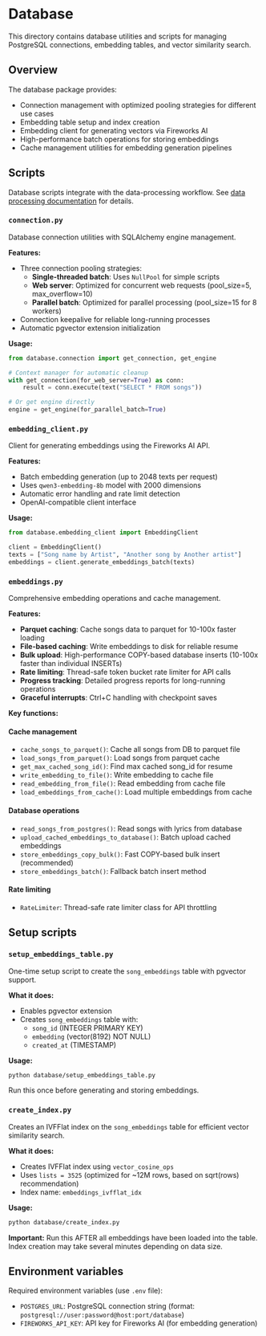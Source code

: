 # Database

This directory contains database utilities and scripts for managing PostgreSQL connections, embedding tables, and vector similarity search.

## Overview

The database package provides:
- Connection management with optimized pooling strategies for different use cases
- Embedding table setup and index creation
- Embedding client for generating vectors via Fireworks AI
- High-performance batch operations for storing embeddings
- Cache management utilities for embedding generation pipelines

## Scripts

Database scripts integrate with the data-processing workflow. See [data processing documentation](../data-processing/README.md) for details.

### `connection.py`
Database connection utilities with SQLAlchemy engine management.

**Features:**
- Three connection pooling strategies:
  - **Single-threaded batch**: Uses `NullPool` for simple scripts
  - **Web server**: Optimized for concurrent web requests (pool_size=5, max_overflow=10)
  - **Parallel batch**: Optimized for parallel processing (pool_size=15 for 8 workers)
- Connection keepalive for reliable long-running processes
- Automatic pgvector extension initialization

**Usage:**
```python
from database.connection import get_connection, get_engine

# Context manager for automatic cleanup
with get_connection(for_web_server=True) as conn:
    result = conn.execute(text("SELECT * FROM songs"))

# Or get engine directly
engine = get_engine(for_parallel_batch=True)
```

### `embedding_client.py`
Client for generating embeddings using the Fireworks AI API.

**Features:**
- Batch embedding generation (up to 2048 texts per request)
- Uses `qwen3-embedding-8b` model with 2000 dimensions
- Automatic error handling and rate limit detection
- OpenAI-compatible client interface

**Usage:**
```python
from database.embedding_client import EmbeddingClient

client = EmbeddingClient()
texts = ["Song name by Artist", "Another song by Another artist"]
embeddings = client.generate_embeddings_batch(texts)
```

### `embeddings.py`
Comprehensive embedding operations and cache management.

**Features:**
- **Parquet caching**: Cache songs data to parquet for 10-100x faster loading
- **File-based caching**: Write embeddings to disk for reliable resume
- **Bulk upload**: High-performance COPY-based database inserts (10-100x faster than individual INSERTs)
- **Rate limiting**: Thread-safe token bucket rate limiter for API calls
- **Progress tracking**: Detailed progress reports for long-running operations
- **Graceful interrupts**: Ctrl+C handling with checkpoint saves

**Key functions:**

#### Cache management
- `cache_songs_to_parquet()`: Cache all songs from DB to parquet file
- `load_songs_from_parquet()`: Load songs from parquet cache
- `get_max_cached_song_id()`: Find max cached song_id for resume
- `write_embedding_to_file()`: Write embedding to cache file
- `read_embedding_from_file()`: Read embedding from cache file
- `load_embeddings_from_cache()`: Load multiple embeddings from cache

#### Database operations
- `read_songs_from_postgres()`: Read songs with lyrics from database
- `upload_cached_embeddings_to_database()`: Batch upload cached embeddings
- `store_embeddings_copy_bulk()`: Fast COPY-based bulk insert (recommended)
- `store_embeddings_batch()`: Fallback batch insert method

#### Rate limiting
- `RateLimiter`: Thread-safe rate limiter class for API throttling

## Setup scripts

### `setup_embeddings_table.py`
One-time setup script to create the `song_embeddings` table with pgvector support.

**What it does:**
- Enables pgvector extension
- Creates `song_embeddings` table with:
  - `song_id` (INTEGER PRIMARY KEY)
  - `embedding` (vector(8192) NOT NULL)
  - `created_at` (TIMESTAMP)

**Usage:**
```bash
python database/setup_embeddings_table.py
```

Run this once before generating and storing embeddings.

### `create_index.py`
Creates an IVFFlat index on the `song_embeddings` table for efficient vector similarity search.

**What it does:**
- Creates IVFFlat index using `vector_cosine_ops`
- Uses `lists = 3525` (optimized for ~12M rows, based on sqrt(rows) recommendation)
- Index name: `embeddings_ivfflat_idx`

**Usage:**
```bash
python database/create_index.py
```

**Important:** Run this AFTER all embeddings have been loaded into the table. Index creation may take several minutes depending on data size.

## Environment variables

Required environment variables (use `.env` file):
- `POSTGRES_URL`: PostgreSQL connection string (format: `postgresql://user:password@host:port/database`)
- `FIREWORKS_API_KEY`: API key for Fireworks AI (for embedding generation)
